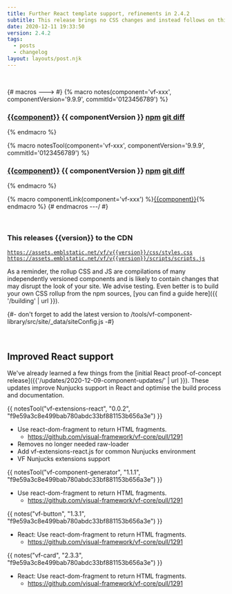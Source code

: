 ```yaml
---
title: Further React template support, refinements in 2.4.2
subtitle: This release brings no CSS changes and instead follows on this week's initial React support in 2.4.1.
date: 2020-12-11 19:33:50
version: 2.4.2
tags:
  - posts
  - changelog
layout: layouts/post.njk
---
```


<br/>

{# macros ---> #}
{% macro notes(component='vf-xxx', componentVersion='9.9.9', commitId='0123456789') %}

### [{{component}}](https://latest.visual-framework.dev/components/{{component}}/) <span class="vf-badge">{{ componentVersion }}</span> <a href="https://www.npmjs.com/package/@visual-framework/{{component}}/v/{{componentVersion}}" class="vf-badge">npm</a> <a href="https://github.com/visual-framework/vf-core/commit/{{commitId}}" class="vf-badge">git diff</a>

{% endmacro %}

{% macro notesTool(component='vf-xxx', componentVersion='9.9.9', commitId='0123456789') %}
<!-- Tools don't have pages in the component library -->

### [{{component}}](https://github.com/visual-framework/vf-core/tree/develop/tools/{{component}}/#readme) <span class="vf-badge">{{ componentVersion }}</span> <a href="https://www.npmjs.com/package/@visual-framework/{{component}}/v/{{componentVersion}}" class="vf-badge">npm</a> <a href="https://github.com/visual-framework/vf-core/commit/{{commitId}}" class="vf-badge">git diff</a>

{% endmacro %}


{% macro componentLink(component='vf-xxx') %}[{{component}}](https://latest.visual-framework.dev/components/{{component}}/){% endmacro %}
{# endmacros ---/ #}

<section class="vf-u-fullbleed vf-u-background-color-ui--grey--light"><br/>
<article class="vf-box vf-box-theme--primary vf-box--easy">
<h3 class="vf-box__heading">
This releases {{version}} to the CDN
</h3>
<div class="vf-box__text">

[`https://assets.emblstatic.net/vf/v{{version}}/css/styles.css`](https://assets.emblstatic.net/vf/v{{version}}/css/styles.css) <br/>
[`https://assets.emblstatic.net/vf/v{{version}}/scripts/scripts.js`](https://assets.emblstatic.net/vf/v{{version}}/scripts/scripts.js)

As a reminder, the rollup CSS and JS are compilations of many independently versioned components and is likely to contain changes that may disrupt the look of your site. We advise testing. Even better is to build your own CSS rollup from the npm sources, [you can find a guide here]({{ '/building' | url }}).

{#- don't forget to add the latest version to /tools/vf-component-library/src/site/_data/siteConfig.js -#}

</div>
</article><br/>
</section>

## Improved React support

We've already learned a few things from the [initial React proof-of-concept release]({{'/updates/2020-12-09-component-updates/' | url }}). These updates improve Nunjucks support in React and optimise the build process and documentation.

{{ notesTool("vf-extensions-react", "0.0.2", "f9e59a3c8e499bab780abdc33bf881153b656a3e") }}

* Use react-dom-fragment to return HTML fragments.
  * https://github.com/visual-framework/vf-core/pull/1291
* Removes no longer needed raw-loader
* Add vf-extensions-react.js for common Nunjucks environment
* VF Nunjucks extensions support

{{ notesTool("vf-component-generator", "1.1.1", "f9e59a3c8e499bab780abdc33bf881153b656a3e") }}

* Use react-dom-fragment to return HTML fragments.
  * https://github.com/visual-framework/vf-core/pull/1291

{{ notes("vf-button", "1.3.1", "f9e59a3c8e499bab780abdc33bf881153b656a3e") }}

* React: Use react-dom-fragment to return HTML fragments.
  * https://github.com/visual-framework/vf-core/pull/1291

{{ notes("vf-card", "2.3.3", "f9e59a3c8e499bab780abdc33bf881153b656a3e") }}

* React: Use react-dom-fragment to return HTML fragments.
  * https://github.com/visual-framework/vf-core/pull/1291
